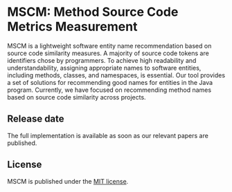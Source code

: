 # MSCM: Method Source Code Metrics Measurement

MSCM is a lightweight software entity name recommendation based on source code similarity measures. A majority of source code tokens are identifiers chose by programmers. To achieve high readability and understandability, assigning appropriate names to software entities, including methods, classes, and namespaces, is essential. Our tool provides a set of solutions for recommending good names for entities in the Java program. Currently, we have focused on recommending method names based on source code similarity across projects.


## Release date
The full implementation is available as soon as our relevant papers are published.  


## License 

MSCM is published under the [MIT license](LICENSE). 
